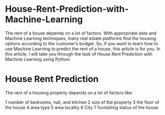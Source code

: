 # House-Rent-Prediction-with-Machine-Learning
The rent of a house depends on a lot of factors. With appropriate data and Machine Learning techniques, many real estate platforms find the housing options according to the customer’s budget. So, if you want to learn how to use Machine Learning to predict the rent of a house, this article is for you. In this article, I will take you through the task of House Rent Prediction with Machine Learning using Python.

# House Rent Prediction

The rent of a housing property depends on a lot of factors like:

   1 number of bedrooms, hall, and kitchen
    2 size of the property
   3 the floor of the house
   4 area type
   5 area locality
   6 City
   7 furnishing status of the house
